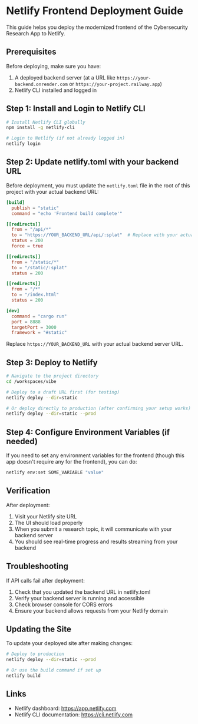 # Netlify Frontend Deployment Guide

This guide helps you deploy the modernized frontend of the Cybersecurity Research App to Netlify.

## Prerequisites

Before deploying, make sure you have:
1. A deployed backend server (at a URL like `https://your-backend.onrender.com` or `https://your-project.railway.app`)
2. Netlify CLI installed and logged in

## Step 1: Install and Login to Netlify CLI

```bash
# Install Netlify CLI globally
npm install -g netlify-cli

# Login to Netlify (if not already logged in)
netlify login
```

## Step 2: Update netlify.toml with your backend URL

Before deployment, you must update the `netlify.toml` file in the root of this project with your actual backend URL:

```toml
[build]
  publish = "static"
  command = "echo 'Frontend build complete'"

[[redirects]]
  from = "/api/*"
  to = "https://YOUR_BACKEND_URL/api/:splat"  # Replace with your actual backend URL
  status = 200
  force = true

[[redirects]]
  from = "/static/*"
  to = "/static/:splat"
  status = 200

[[redirects]]
  from = "/*"
  to = "/index.html"
  status = 200

[dev]
  command = "cargo run"
  port = 8888
  targetPort = 3000
  framework = "#static"
```

Replace `https://YOUR_BACKEND_URL` with your actual backend server URL.

## Step 3: Deploy to Netlify

```bash
# Navigate to the project directory
cd /workspaces/vibe

# Deploy to a draft URL first (for testing)
netlify deploy --dir=static

# Or deploy directly to production (after confirming your setup works)
netlify deploy --dir=static --prod
```

## Step 4: Configure Environment Variables (if needed)

If you need to set any environment variables for the frontend (though this app doesn't require any for the frontend), you can do:

```bash
netlify env:set SOME_VARIABLE "value"
```

## Verification

After deployment:
1. Visit your Netlify site URL
2. The UI should load properly
3. When you submit a research topic, it will communicate with your backend server
4. You should see real-time progress and results streaming from your backend

## Troubleshooting

If API calls fail after deployment:
1. Check that you updated the backend URL in netlify.toml
2. Verify your backend server is running and accessible
3. Check browser console for CORS errors
4. Ensure your backend allows requests from your Netlify domain

## Updating the Site

To update your deployed site after making changes:

```bash
# Deploy to production
netlify deploy --dir=static --prod

# Or use the build command if set up
netlify build
```

## Links

- Netlify dashboard: https://app.netlify.com
- Netlify CLI documentation: https://cli.netlify.com
